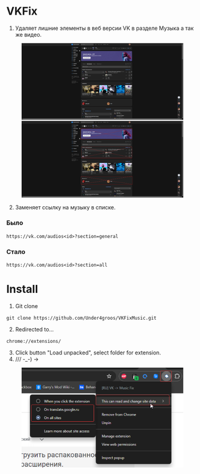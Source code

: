 # VKFix 
1. Удаляет лишние элементы в веб версии VK в разделе Музыка а так же видео. 
<div style="margin-left: 40px; margin-right: 40px;">
<img src="https://github.com/Under4groos/VKFixMusic/blob/master/Screenshots/d.png?raw=true">
<img src="https://github.com/Under4groos/VKFixMusic/blob/master/Screenshots/i.png?raw=true">
</div>


2. Заменяет ссылку на музыку в списке.
### Было
```
https://vk.com/audios<id>?section=general
```
### Стало
```
https://vk.com/audios<id>?section=all
```



# Install

1. Git clone
```
git clone https://github.com/Under4groos/VKFixMusic.git
```

2. Redirected to... 
```
chrome://extensions/
```
3. Click button "Load unpacked", select folder for extension.
4. /// -_-) ->  
<div style="margin-left: 40px; margin-right: 40px;">
<img src="https://raw.githubusercontent.com/Under4groos/VKFixMusic/master/Screenshots/c.png">
</div>